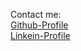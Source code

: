 Contact me:
<br>
[Github-Profile](https://github.com/aardperera)
<br>
[Linkein-Profile](https://www.linkedin.com/in/ranjana-perera/)
